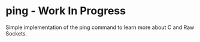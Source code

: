 # ping - Work In Progress
Simple implementation of the ping command to learn more about C and Raw Sockets.
